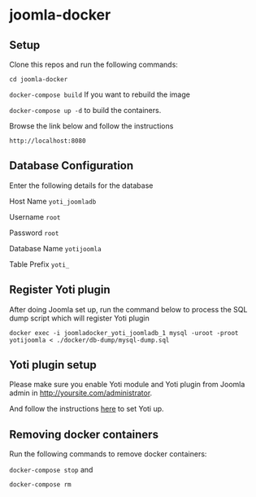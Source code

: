 # joomla-docker

## Setup
Clone this repos and run the following commands:

`cd joomla-docker`

`docker-compose build` If you want to rebuild the image

`docker-compose up -d` to build the containers.

Browse the link below and follow the instructions

`http://localhost:8080`

## Database Configuration
Enter the following details for the database

Host Name `yoti_joomladb`

Username `root`

Password `root`

Database Name `yotijoomla`

Table Prefix  `yoti_`

## Register Yoti plugin
After doing Joomla set up, run the command below to process the SQL dump script which will register Yoti plugin

`docker exec -i joomladocker_yoti_joomladb_1 mysql -uroot -proot yotijoomla < ./docker/db-dump/mysql-dump.sql`

## Yoti plugin setup
Please make sure you enable Yoti module and Yoti plugin from Joomla admin in http://yoursite.com/administrator.

And follow the instructions [here](https://github.com/getyoti/yoti-joomla) to set Yoti up.

## Removing docker containers
Run the following commands to remove docker containers:

`docker-compose stop` and

`docker-compose rm`
